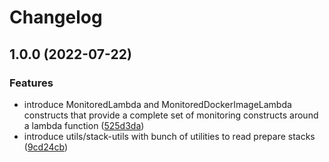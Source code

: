 # Changelog

## 1.0.0 (2022-07-22)


### Features

* introduce MonitoredLambda and MonitoredDockerImageLambda constructs that provide a complete set of monitoring constructs around a lambda function ([525d3da](https://github.com/buildigo/aws-cdk-patterns/commit/525d3daaf42317af8c331bf29664705dd2bb0975))
* introduce utils/stack-utils with bunch of utilities to read prepare stacks ([9cd24cb](https://github.com/buildigo/aws-cdk-patterns/commit/9cd24cbead573e2d5a2f4b9227a6116bb9901663))
